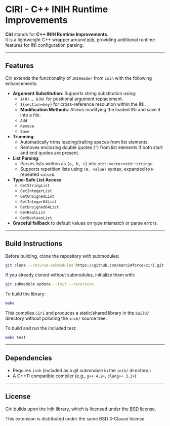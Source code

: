 # CIRI - C++ INIH Runtime Improvements

**Ciri** stands for **C++ INIH Runtime Improvements**.  
It is a lightweight C++ wrapper around [inih](https://github.com/benhoyt/inih), providing additional runtime features for INI configuration parsing.

---

## Features

Ciri extends the functionality of `INIReader` from `inih` with the following enhancements:

- **Argument Substitution**: Supports string substitution using:
  - `$(0)` ... `$(N)` for positional argument replacement.
  - `${section=key}` for cross-reference resolution within the INI.
  - **Modification Methods**: Allows modifying the loaded INI and save it into a file.
  - `Add`
  - `Remove`
  - `Save`
- **Trimming**:
  - Automatically trims leading/trailing spaces from list elements.
  - Removes enclosing double quotes (`"`) from list elements if both start and end quotes are present.
- **List Parsing**:
  - Parses lists written as `{a, b, c}` into `std::vector<std::string>`.
  - Supports repetition lists using `(N, value)` syntax, expanded to `N` repeated `value`s.
- **Type-Safe List Access**:
  - `GetStringList`
  - `GetIntegerList`
  - `GetUnsignedList`
  - `GetInteger64List`
  - `GetUnsigned64List`
  - `GetRealList`
  - `GetBooleanList`
- **Graceful fallback** to default values on type mismatch or parse errors.

---

## Build Instructions

Before building, clone the repository with submodules:

```bash
git clone --recurse-submodules https://github.com/marc24force/ciri.git
````

If you already cloned without submodules, initialize them with:

```bash
git submodule update --init --recursive
```

To build the library:

```bash
make
````

This compiles `Ciri` and produces a static/shared library in the `build/` directory without polluting the `inih/` source tree.

To build and run the included test:

```bash
make test
```

---

## Dependencies

* Requires `inih` (included as a git submodule in the `inih/` directory.)
* A C++11 compatible compiler (e.g., `g++ 4.8+`, `clang++ 3.3+`)

---

## License

Ciri builds upon the [inih](https://github.com/benhoyt/inih) library, which is licensed under the [BSD license](https://opensource.org/licenses/BSD-3-Clause).

This extension is distributed under the same BSD 3-Clause license.

